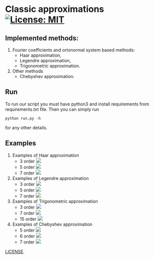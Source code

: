 # Classic approximations [![License: MIT](https://img.shields.io/badge/License-MIT-green.svg)](https://opensource.org/licenses/MIT)

## Implemented methods:
1. Fourier coefficients and ortonormal system based methods:
    - Haar approximation,
    - Legendre approximation,
    - Trigonometric approximation.
2. Other methods
    - Chebyshev approximation.

## Run
To run our script you must have python3 and install requirements from requirements.txt file. Then you can simply run

```python run.py -h```

for any other details.

## Examples
1. Examples of Haar approximation
    - 3 order
        ![](output/haar/exp0/approximation.png)
    - 5 order
        ![](output/haar/exp1/approximation.png)
    - 7 order
        ![](output/haar/exp2/approximation.png)
2. Examples of Legendre approximation
    - 3 order
        ![](output/legendre/exp0/approximation.png)
    - 5 order
        ![](output/legendre/exp1/approximation.png)
    - 7 order
        ![](output/legendre/exp2/approximation.png)
3. Examples of Trigonometric approximation
    - 3 order
        ![](output/trigonometric/exp0/approximation.png)
    - 7 order
        ![](output/trigonometric/exp1/approximation.png)
    - 15 order
        ![](output/trigonometric/exp2/approximation.png)
4. Examples of Chebyshev approximation
    - 5 order
        ![](output/chebyshev/exp0/approximation.png)
    - 6 order
        ![](output/chebyshev/exp1/approximation.png)
    - 7 order
        ![](output/chebyshev/exp2/approximation.png)


[LICENSE](LICENSE).